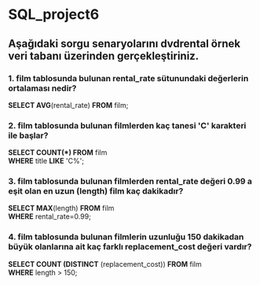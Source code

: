 # SQL_project6

## Aşağıdaki sorgu senaryolarını dvdrental örnek veri tabanı üzerinden gerçekleştiriniz.

### 1. film tablosunda bulunan rental_rate sütunundaki değerlerin ortalaması nedir?  

**SELECT AVG**(rental_rate) **FROM** film;  

### 2. film tablosunda bulunan filmlerden kaç tanesi 'C' karakteri ile başlar?

**SELECT COUNT(*) FROM** film  
**WHERE** title **LIKE** 'C%';

### 3. film tablosunda bulunan filmlerden rental_rate değeri 0.99 a eşit olan en uzun (length) film kaç dakikadır?

**SELECT MAX**(length) **FROM** film  
**WHERE** rental_rate=0.99;

### 4. film tablosunda bulunan filmlerin uzunluğu 150 dakikadan büyük olanlarına ait kaç farklı replacement_cost değeri vardır?

**SELECT COUNT (DISTINCT** (replacement_cost)) **FROM** film  
**WHERE** length > 150;
